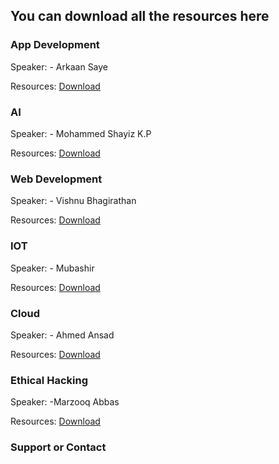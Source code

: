## You can download all the resources here

### App Development

Speaker: - Arkaan Saye

Resources: [Download](//)


### AI

Speaker: - Mohammed Shayiz K.P

Resources: [Download](//)


### Web Development

Speaker: - Vishnu Bhagirathan

Resources: [Download](//)


### IOT

Speaker: - Mubashir

Resources: [Download](//)


### Cloud

Speaker: - Ahmed Ansad

Resources: [Download](//)



### Ethical Hacking

Speaker: -Marzooq Abbas

Resources: [Download](//)


### Support or Contact
